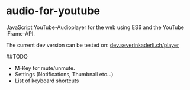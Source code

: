 # audio-for-youtube
JavaScript YouTube-Audioplayer for the web using ES6 and the YouTube iFrame-API.

The current dev version can be tested on: 
[dev.severinkaderli.ch/player](https://dev.severinkaderli.ch/player)

##TODO
* M-Key for mute/unmute.
* Settings (Notifications, Thumbnail etc...)
* List of keyboard shortcuts

